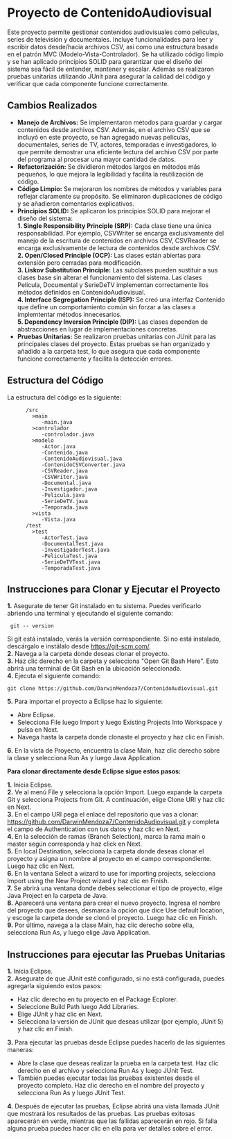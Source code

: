 # Proyecto de ContenidoAudiovisual
Este proyecto permite gestionar contenidos audiovisuales como películas, series de televisión y documentales. Incluye funcionalidades para leer y escribir datos desde/hacia archivos CSV, así como una estructura basada en el patrón MVC (Modelo-Vista-Controlador). Se ha utilizado código limpio y se han aplicado principios SOLID para garantizar que el diseño del sistema sea fácil de entender, mantener y escalar. Además se realizaron pruebas unitarias utilizando JUnit para asegurar la calidad del código y verificar que cada componente funcione correctamente.

## Cambios Realizados ##    
- **Manejo de Archivos:** Se implementaron métodos para guardar y cargar contenidos desde archivos CSV. Además, en el archivo CSV que se incluyó en este proyecto, se han agregado nuevas películas, documentales, series de TV, actores, temporadas e investigadores, lo que permite demostrar una eficiente lectura del archivo CSV por parte del programa al procesar una mayor cantidad de datos.
- **Refactorización:** Se dividieron métodos largos en métodos más pequeños,  lo que mejora la legibilidad y facilita la reutilización de código.  
- **Código Limpio:** Se mejoraron los nombres de métodos y variables para reflejar claramente su propósito. Se eliminaron duplicaciones de código y se añadieron comentarios explicativos.  
- **Principios SOLID:** Se aplicaron los principios SOLID para mejorar el diseño del sistema:  
**1. Single Responsibility Principle (SRP):** Cada clase tiene una única responsabilidad. Por ejemplo, CSVWriter se encarga exclusivamente del manejo de la escritura de contenidos en archivos CSV, CSVReader se encarga exclusivamente de lectura de contenidos desde archivos CSV.  
**2. Open/Closed Principle (OCP):** Las clases están abiertas para extensión pero cerradas para modificación.  
**3. Liskov Substitution Principle:**  Las subclases pueden sustituir a sus clases base sin alterar el funcionamiento del sistema. Las clases Pelicula, Documental y SerieDeTV implementan correctamente llos métodos definidos en ContenidoAudiovisual.      
**4. Interface Segregation Principle (ISP):** Se creó una interfaz Contenido que define un comportamiento común sin forzar a las clases a implemtentar métodos innecesarios.  
**5. Dependency Inversion Principle (DIP):** Las clases dependen de abstracciones en lugar de implementaciones concretas.  
- **Pruebas Unitarias:** Se realizaron pruebas unitarias con JUnit para las principales clases del proyecto. Estas pruebas se han organizado y añadido a la carpeta test, lo que asegura que cada componente funcione correctamente y facilita la detección errores.
## Estructura del Código ##  
La estructura del código es la siguiente:  
          
          /src
            >main  
               -main.java
            >controlador
               -controlador.java
            >modelo
               -Actor.java
               -Contenido.java
               -ContenidoAudiovisual.java
               -ContenidoCSVConverter.java
               -CSVReader.java
               -CSVWriter.java
               -Documental.java
               -Investigador.java
               -Pelicula.java
               -SerieDeTV.java
               -Temporada.java
            >vista
               -Vista.java
          /test
            >test
               -ActorTest.java
               -DocumentalTest.java
               -InvestigadorTest.java
               -PeliculaTest.java
               -SerieDeTVTest.java
               -TemporadaTest.java
## Instrucciones para Clonar y Ejecutar el Proyecto ##
**1.** Asegurate de tener Git instalado en tu sistema. Puedes verificarlo abriendo una terminal y ejecutando el siguiente comando:
     
	 git -- version
Si git está instalado, verás la versión correspondiente. Si no está instalado, descárgalo e instálalo desde https://git-scm.com/.  
**2.** Navega a la carpeta donde deseas clonar el proyecto.  
**3.** Haz clic derecho en la carpeta y selecciona "Open Git Bash Here". Esto abrirá una terminal de Git Bash en la ubicación seleccionada.  
**4.** Ejecuta el siguiente comando:
    
	git clone https://github.com/DarwinMendoza7/ContenidoAudiovisual.git
**5.** Para importar el proyecto a Eclipse haz lo siguiente:
- Abre Eclipse.
- Selecciona File luego Import y luego Existing Projects Into Workspace y pulsa en Next.
- Navega hasta la carpeta donde clonaste el proyecto y haz clic en Finish.  

**6.** En la vista de Proyecto, encuentra la clase Main, haz clic derecho sobre la clase y selecciona Run As y luego Java Application.

**Para clonar directamente desde Eclipse sigue estos pasos:**

**1.** Inicia Eclipse.  
**2.** Ve al menú File y selecciona la opción Import. Luego expande la carpeta Git y selecciona Projects from Git. A continuación, elige Clone URI y haz clic en Next.  
**3.** En el campo URI pega el enlace del repositorio que vas a clonar: https://github.com/DarwinMendoza7/ContenidoAudiovisual.git y completa el campo de Authentication con tus datos y haz clic en Next.  
**4.** En la selección de ramas (Branch Selection), marca la rama main o master según corresponda y haz click en Next.  
**5.** En local Destination, selecciona la carpeta donde deseas clonar el proyecto y asigna un nombre al proyecto en el campo correspondiente. Luego haz clic en Next.  
**6.** En la ventana Select a wizard to use for importing projects, selecciona Import using the New Project wizard y haz clic en Finish.  
**7.** Se abrirá una ventana donde debes seleccionar el tipo de proyecto, elige Java Project en la carpeta de Java.  
**8.** Aparecerá una ventana para crear el nuevo proyecto. Ingresa el nombre del proyecto que desees, desmarca la opción que dice Use default location, y escoge la carpeta donde se clonó el proyecto. Luego haz clic en Finish.  
**9.** Por último, navega a la clase Main, haz clic derecho sobre ella, selecciona Run As, y luego elige Java Application.  
## Instrucciones para ejecutar las Pruebas Unitarias ##
**1.** Inicia Eclipse.  
**2.** Asegurate de que JUnit esté configurado, si no está configurada, puedes agregarla siguiendo estos pasos:  
- Haz clic derecho en tu proyecto en el Package Ecplorer.
- Seleccione Build Path luego Add Libraries.  
- Elige JUnit y haz clic en Next.  
- Selecciona la versión de JUnit que deseas utilizar (por ejemplo, JUnit 5) y haz clic en Finish.
    
**3.** Para ejecutar las pruebas desde Eclipse puedes hacerlo de las siguientes maneras:    
  - Abre la clase que deseas realizar la prueba en la carpeta test. Haz clic derecho en el archivo y selecciona Run As y luego JUnit Test.    
  - También puedes ejecutar todas las pruebas existentes desde el proyecto completo. Haz clic derecho en el nombre del proyecto y selecciona Run As y luego JUnit Test.
  
**4.** Después de ejecutar las pruebas, Eclipse abrirá una vista llamada JUnit que mostrará los resultados de las pruebas. Las pruebas exitosas aparecerán en verde, mientras que las fallidas aparecerán en rojo. Si falla alguna prueba puedes hacer clic en ella para ver detalles sobre el error. 


